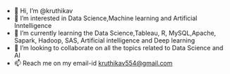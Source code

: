 - 👋 Hi, I’m @kruthikav
- 👀 I’m interested in Data Science,Machine learning and Artificial Inntelligence
- 🌱 I’m currently learning the Data Science,Tableau, R, MySQL,Apache, Sapark, Hadoop, SAS, Artificial intelligence and Deep learning
- 💞️ I’m looking to collaborate on all the topics related to Data Science and AI
- 📫 Reach me on my email-id kruthikav554@gmail.com

<!---
kruthikagowdav/kruthikagowdav is a ✨ special ✨ repository because its `README.md` (this file) appears on your GitHub profile.
You can click the Preview link to take a look at your changes.
--->
